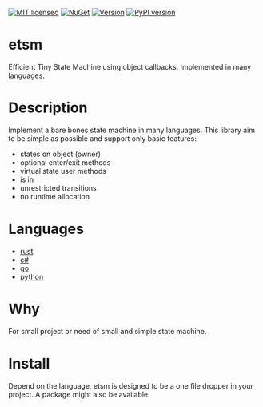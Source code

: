 [![MIT licensed](https://img.shields.io/badge/license-MIT-blue.svg)](LICENSE)
[![NuGet](https://img.shields.io/nuget/v/etsm.svg)](https://www.nuget.org/packages/etsm)
[![Version](https://img.shields.io/crates/v/etsm.svg)](https://crates.io/crates/etsm)
[![PyPI version](https://badge.fury.io/py/etsm.svg)](https://badge.fury.io/py/etsm)

# etsm
Efficient Tiny State Machine using object callbacks. Implemented in many languages. 

# Description
Implement a bare bones state machine in many languages. This library aim to be simple as possible and support only basic features: 

- states on object (owner)
- optional enter/exit methods
- virtual state user methods
- is in
- unrestricted transitions
- no runtime allocation

# Languages
- [rust](rust/etsm) 
- [c#](cs)
- [go](go)
- [python](python/etsm)

# Why
For small project or need of small and simple state machine.

# Install
Depend on the language, etsm is designed to be a one file dropper in your project. A package might also be available.

